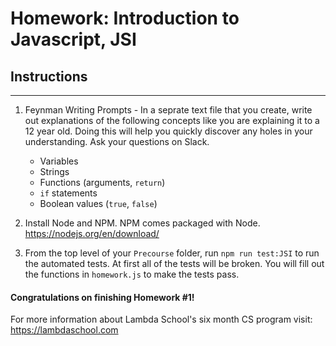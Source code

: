# Homework: Introduction to Javascript, JSI

## Instructions
---
1. Feynman Writing Prompts - In a seprate text file that you create, write out explanations
of the following concepts like you are explaining it to a 12 year old.  Doing this will help 
you quickly discover any holes in your understanding.  Ask your questions on Slack.
		
	* Variables
	* Strings
	* Functions (arguments, `return`)
	* `if` statements
	* Boolean values (`true`, `false`)


2. Install Node and NPM.  NPM comes packaged with Node. https://nodejs.org/en/download/

3. From the top level of your `Precourse` folder, run `npm run test:JSI` to run the automated tests. 
At first all of the tests will be broken.  You will fill out the functions in `homework.js`
to make the tests pass.


#### Congratulations on finishing Homework #1!

For more information about Lambda School's six month CS program visit: https://lambdaschool.com

